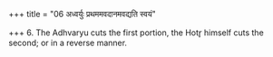 +++
title = "06 अध्वर्युः प्रथममवदानमवद्यति स्वयं"

+++
6. The Adhvaryu cuts the first portion, the Hotr̥ himself cuts the second; or in a reverse manner.  
